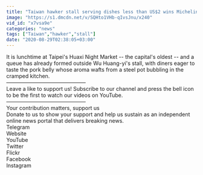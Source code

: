```yaml
---
title: "Taiwan hawker stall serving dishes less than US$2 wins Michelin star"
image: "https://s1.dmcdn.net/v/SQHto1VHb-qIvsJnu/x240"
vid_id: "x7vsa9e"
categories: "news"
tags: ["Taiwan","hawker","stall"]
date: "2020-08-29T02:38:05+03:00"
---
```

It is lunchtime at Taipei's Huaxi Night Market -- the capital's oldest -- and a queue has already formed outside Wu Huang-yi's stall, with diners eager to taste the pork belly whose aroma wafts from a steel pot bubbling in the cramped kitchen.   <br>––––––––––––––––––––––––––––––  <br>Leave a like to support us! Subscribe to our channel and press the bell icon  to be the first to watch our videos on YouTube.  <br>––––––––––––––––––––––––––––––  <br>Your contribution matters, support us   <br>Donate to us to show your support and help us sustain as an independent online news portal that delivers breaking news.  <br>Telegram   <br>Website   <br>YouTube   <br>Twitter   <br>Flickr   <br>Facebook   <br>Instagram 
